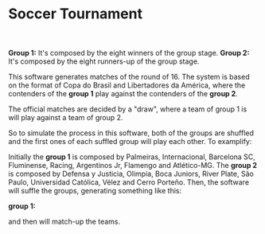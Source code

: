 # Soccer Tournament <br><br>

**Group 1:** It's composed by the eight winners of the group stage.
**Group 2:** It's composed by the eight runners-up of the group stage.

This software generates matches of the round of 16. The system is based on the format of Copa do Brasil and Libertadores da América, where the contenders of the **group 1** play against the contenders of the **group 2**.

The official matches are decided by a "draw", where a team of group 1 is will play against a team of group 2.
 
So to simulate the process in this software, both of the groups are shuffled and the first ones of each suffled group will play each other. To examplify:

Initially the **group 1** is composed by Palmeiras, Internacional, Barcelona SC, Fluminense, Racing, Argentinos Jr, Flamengo and Atlético-MG. The **group 2** is composed by Defensa y Justicia, Olimpia, Boca Juniors, River Plate, São Paulo, Universidad Católica, Vélez and Cerro Porteño. Then, the software will suffle the groups, generating something like this:

**group 1:** 



and then will match-up the teams.



